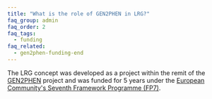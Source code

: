 ```yaml
---
title: "What is the role of GEN2PHEN in LRG?"
faq_group: admin
faq_order: 2
faq_tags:
  - funding
faq_related:
  - gen2phen-funding-end
---
```


The LRG concept was developed as a project within the remit of the [GEN2PHEN](http://www.gen2phen.org/) project and was funded for 5 years under the [European Community's Seventh Framework Programme (FP7)](http://cordis.europa.eu/fp7/).
